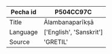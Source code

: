 |Pecha id | P504CC97C
| --- | --- 
|Title | Ālambanaparīkṣā 
|Language | ['English', 'Sanskrit']
|Source | 'GRETIL'